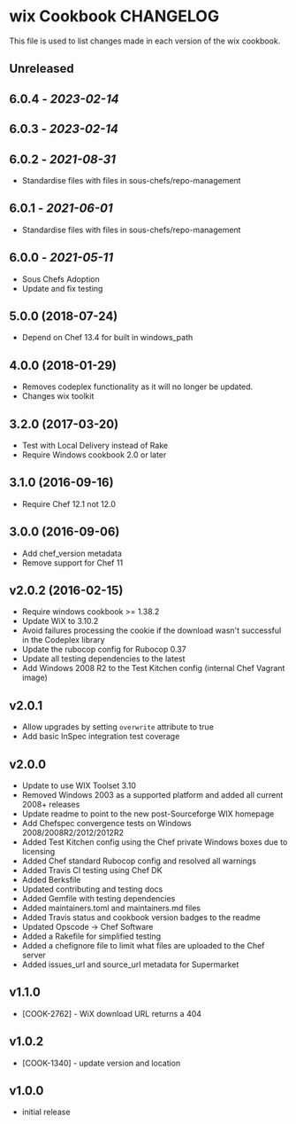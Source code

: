 # wix Cookbook CHANGELOG

This file is used to list changes made in each version of the wix cookbook.

## Unreleased

## 6.0.4 - *2023-02-14*

## 6.0.3 - *2023-02-14*

## 6.0.2 - *2021-08-31*

- Standardise files with files in sous-chefs/repo-management

## 6.0.1 - *2021-06-01*

- Standardise files with files in sous-chefs/repo-management

## 6.0.0 - *2021-05-11*

- Sous Chefs Adoption
- Update and fix testing

## 5.0.0 (2018-07-24)

- Depend on Chef 13.4 for built in windows_path

## 4.0.0 (2018-01-29)

- Removes codeplex functionality as it will no longer be updated.
- Changes wix toolkit

## 3.2.0 (2017-03-20)

- Test with Local Delivery instead of Rake
- Require Windows cookbook 2.0 or later

## 3.1.0 (2016-09-16)

- Require Chef 12.1 not 12.0

## 3.0.0 (2016-09-06)

- Add chef_version metadata
- Remove support for Chef 11

## v2.0.2 (2016-02-15)

- Require windows cookbook >= 1.38.2
- Update WiX to 3.10.2
- Avoid failures processing the cookie if the download wasn't successful in the Codeplex library
- Update the rubocop config for Rubocop 0.37
- Update all testing dependencies to the latest
- Add Windows 2008 R2 to the Test Kitchen config (internal Chef Vagrant image)

## v2.0.1

- Allow upgrades by setting `overwrite` attribute to true
- Add basic InSpec integration test coverage

## v2.0.0

- Update to use WIX Toolset 3.10
- Removed Windows 2003 as a supported platform and added all current 2008+ releases
- Update readme to point to the new post-Sourceforge WIX homepage
- Add Chefspec convergence tests on Windows 2008/2008R2/2012/2012R2
- Added Test Kitchen config using the Chef private Windows boxes due to licensing
- Added Chef standard Rubocop config and resolved all warnings
- Added Travis CI testing using Chef DK
- Added Berksfile
- Updated contributing and testing docs
- Added Gemfile with testing dependencies
- Added maintainers.toml and maintainers.md files
- Added Travis status and cookbook version badges to the readme
- Updated Opscode -> Chef Software
- Added a Rakefile for simplified testing
- Added a chefignore file to limit what files are uploaded to the Chef server
- Added issues_url and source_url metadata for Supermarket

## v1.1.0

- [COOK-2762] - WiX download URL returns a 404

## v1.0.2

- [COOK-1340] - update version and location

## v1.0.0

- initial release

